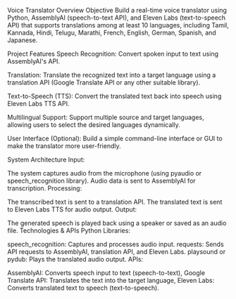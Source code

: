 Voice Translator Overview
Objective
Build a real-time voice translator using Python, AssemblyAI (speech-to-text API), and Eleven Labs (text-to-speech API) that supports translations among at least 10 languages, including Tamil, Kannada, Hindi, Telugu, Marathi, French, English, German, Spanish, and Japanese.

Project Features
Speech Recognition:
Convert spoken input to text using AssemblyAI's API.

Translation:
Translate the recognized text into a target language using a translation API (Google Translate API or any other suitable library).

Text-to-Speech (TTS):
Convert the translated text back into speech using Eleven Labs TTS API.

Multilingual Support:
Support multiple source and target languages, allowing users to select the desired languages dynamically.

User Interface (Optional):
Build a simple command-line interface or GUI to make the translator more user-friendly.

System Architecture
Input:

The system captures audio from the microphone (using pyaudio or speech_recognition library).
Audio data is sent to AssemblyAI for transcription.
Processing:

The transcribed text is sent to a translation API.
The translated text is sent to Eleven Labs TTS for audio output.
Output:

The generated speech is played back using a speaker or saved as an audio file.
Technologies & APIs
Python Libraries:

speech_recognition: Captures and processes audio input.
requests: Sends API requests to AssemblyAI, translation API, and Eleven Labs.
playsound or pydub: Plays the translated audio output.
APIs:

AssemblyAI: Converts speech input to text (speech-to-text),
Google Translate API: Translates the text into the target language,
Eleven Labs: Converts translated text to speech (text-to-speech).
